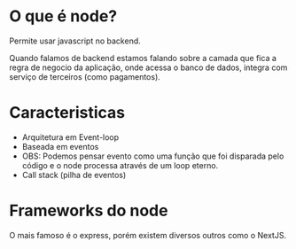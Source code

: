 # O que é node?
Permite usar javascript no backend. 

Quando falamos de backend estamos falando sobre a camada que fica a regra de negocio da aplicação, onde acessa o banco de dados, integra com serviço de terceiros (como pagamentos).

# Caracteristicas
- Arquitetura em Event-loop
- Baseada em eventos 
- OBS: Podemos pensar evento como uma função que foi disparada pelo código e o node processa através de um loop eterno.
- Call stack (pilha de eventos)

# Frameworks do node

O mais famoso é o express, porém existem diversos outros como o NextJS.